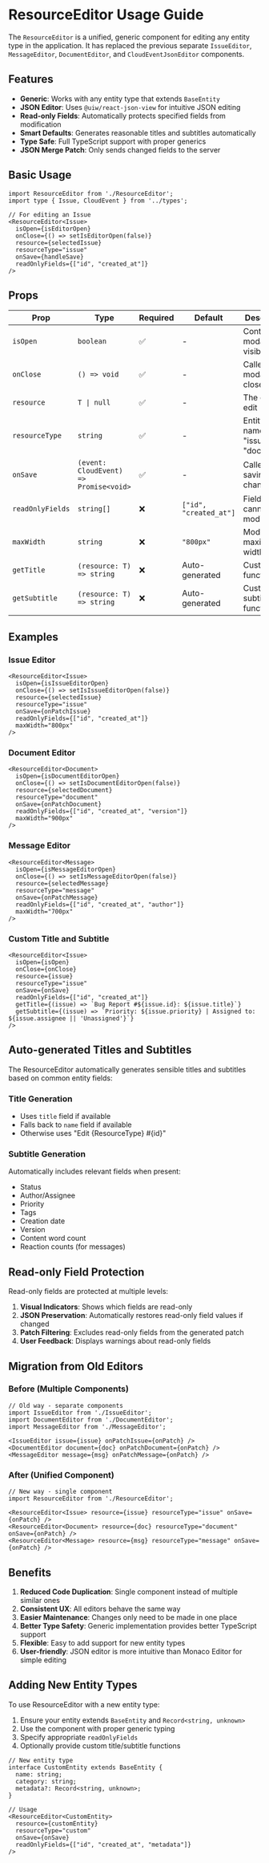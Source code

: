 # ResourceEditor Usage Guide

The `ResourceEditor` is a unified, generic component for editing any entity type in the application. It has replaced the previous separate `IssueEditor`, `MessageEditor`, `DocumentEditor`, and `CloudEventJsonEditor` components.

## Features

- **Generic**: Works with any entity type that extends `BaseEntity`
- **JSON Editor**: Uses `@uiw/react-json-view` for intuitive JSON editing
- **Read-only Fields**: Automatically protects specified fields from modification
- **Smart Defaults**: Generates reasonable titles and subtitles automatically
- **Type Safe**: Full TypeScript support with proper generics
- **JSON Merge Patch**: Only sends changed fields to the server

## Basic Usage

```tsx
import ResourceEditor from './ResourceEditor';
import type { Issue, CloudEvent } from '../types';

// For editing an Issue
<ResourceEditor<Issue>
  isOpen={isEditorOpen}
  onClose={() => setIsEditorOpen(false)}
  resource={selectedIssue}
  resourceType="issue"
  onSave={handleSave}
  readOnlyFields={["id", "created_at"]}
/>
```

## Props

| Prop | Type | Required | Default | Description |
|------|------|----------|---------|-------------|
| `isOpen` | `boolean` | ✅ | - | Controls modal visibility |
| `onClose` | `() => void` | ✅ | - | Called when modal is closed |
| `resource` | `T \| null` | ✅ | - | The entity to edit |
| `resourceType` | `string` | ✅ | - | Entity type name (e.g., "issue", "document") |
| `onSave` | `(event: CloudEvent) => Promise<void>` | ✅ | - | Called when saving changes |
| `readOnlyFields` | `string[]` | ❌ | `["id", "created_at"]` | Fields that cannot be modified |
| `maxWidth` | `string` | ❌ | `"800px"` | Modal maximum width |
| `getTitle` | `(resource: T) => string` | ❌ | Auto-generated | Custom title function |
| `getSubtitle` | `(resource: T) => string` | ❌ | Auto-generated | Custom subtitle function |

## Examples

### Issue Editor
```tsx
<ResourceEditor<Issue>
  isOpen={isIssueEditorOpen}
  onClose={() => setIsIssueEditorOpen(false)}
  resource={selectedIssue}
  resourceType="issue"
  onSave={onPatchIssue}
  readOnlyFields={["id", "created_at"]}
  maxWidth="800px"
/>
```

### Document Editor
```tsx
<ResourceEditor<Document>
  isOpen={isDocumentEditorOpen}
  onClose={() => setIsDocumentEditorOpen(false)}
  resource={selectedDocument}
  resourceType="document"
  onSave={onPatchDocument}
  readOnlyFields={["id", "created_at", "version"]}
  maxWidth="900px"
/>
```

### Message Editor
```tsx
<ResourceEditor<Message>
  isOpen={isMessageEditorOpen}
  onClose={() => setIsMessageEditorOpen(false)}
  resource={selectedMessage}
  resourceType="message"
  onSave={onPatchMessage}
  readOnlyFields={["id", "created_at", "author"]}
  maxWidth="700px"
/>
```

### Custom Title and Subtitle
```tsx
<ResourceEditor<Issue>
  isOpen={isOpen}
  onClose={onClose}
  resource={issue}
  resourceType="issue"
  onSave={onSave}
  readOnlyFields={["id", "created_at"]}
  getTitle={(issue) => `Bug Report #${issue.id}: ${issue.title}`}
  getSubtitle={(issue) => `Priority: ${issue.priority} | Assigned to: ${issue.assignee || 'Unassigned'}`}
/>
```

## Auto-generated Titles and Subtitles

The ResourceEditor automatically generates sensible titles and subtitles based on common entity fields:

### Title Generation
- Uses `title` field if available
- Falls back to `name` field if available
- Otherwise uses "Edit {ResourceType} #{id}"

### Subtitle Generation
Automatically includes relevant fields when present:
- Status
- Author/Assignee
- Priority
- Tags
- Creation date
- Version
- Content word count
- Reaction counts (for messages)

## Read-only Field Protection

Read-only fields are protected at multiple levels:

1. **Visual Indicators**: Shows which fields are read-only
2. **JSON Preservation**: Automatically restores read-only field values if changed
3. **Patch Filtering**: Excludes read-only fields from the generated patch
4. **User Feedback**: Displays warnings about read-only fields

## Migration from Old Editors

### Before (Multiple Components)
```tsx
// Old way - separate components
import IssueEditor from './IssueEditor';
import DocumentEditor from './DocumentEditor';
import MessageEditor from './MessageEditor';

<IssueEditor issue={issue} onPatchIssue={onPatch} />
<DocumentEditor document={doc} onPatchDocument={onPatch} />
<MessageEditor message={msg} onPatchMessage={onPatch} />
```

### After (Unified Component)
```tsx
// New way - single component
import ResourceEditor from './ResourceEditor';

<ResourceEditor<Issue> resource={issue} resourceType="issue" onSave={onPatch} />
<ResourceEditor<Document> resource={doc} resourceType="document" onSave={onPatch} />
<ResourceEditor<Message> resource={msg} resourceType="message" onSave={onPatch} />
```

## Benefits

1. **Reduced Code Duplication**: Single component instead of multiple similar ones
2. **Consistent UX**: All editors behave the same way
3. **Easier Maintenance**: Changes only need to be made in one place
4. **Better Type Safety**: Generic implementation provides better TypeScript support
5. **Flexible**: Easy to add support for new entity types
6. **User-friendly**: JSON editor is more intuitive than Monaco Editor for simple editing

## Adding New Entity Types

To use ResourceEditor with a new entity type:

1. Ensure your entity extends `BaseEntity` and `Record<string, unknown>`
2. Use the component with proper generic typing
3. Specify appropriate `readOnlyFields`
4. Optionally provide custom title/subtitle functions

```tsx
// New entity type
interface CustomEntity extends BaseEntity {
  name: string;
  category: string;
  metadata?: Record<string, unknown>;
}

// Usage
<ResourceEditor<CustomEntity>
  resource={customEntity}
  resourceType="custom"
  onSave={onSave}
  readOnlyFields={["id", "created_at", "metadata"]}
/>
```
